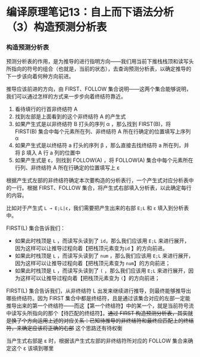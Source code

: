 # 编译原理笔记13：自上而下语法分析（3）构造预测分析表

### 构造预测分析表

预测分析表的作用，是为推导的进行指明方向——我们用当前下推栈栈顶和读写头所指向的符号的组合（也就是，当前的状态），去查询预测分析表，以确定推导的下一步该向着何种方向前进。

推导应该前进的方向，由 FIRST、FOLLOW 集合说明——这两个集合能够说明，我们可以通过怎样的方式来一步步向着终结符靠近。



1. 看待填行的行首非终结符 A
2. 找到左部是上面看到的这个非终结符 A 的产生式
3. 如果产生式是以非终结符 B 打头的序列 α ，那么找到 FIRST(B)，将 FIRST(B) 集合中每个元素所在列、非终结符 A 所在行确定的位置填写上序列 α
4. 如果产生式是以终结符 a 打头的序列 β ，那么直接去找终结符 a 所在列，并将 β 填入 A 行 a 列的位置中
5. 如果产生式是 ε，则找到 FOLLOW(A) ，将 FOLLOW(A) 集合中每个元素所在行列、非终结符 A 所在行确定的位置填写上 ε



根据产生式左部的非终结符确定本次要构造的分析表行，一个产生式对应分析表中的一行。根据 FIRST、FOLLOW 集合，将产生式右部填入分析表，以此确定每行的内容。



比如对于产生式 `L → E;L|ε`，我们需要把产生出来的右部 `E;L` 和 `ε` 填入到分析表中。

FIRST(L) 集合告诉我们：

- 如果此时栈顶是 `L` ，而读写头读到了 `id`，那么我们应该用 `E;L` 来进行展开，因为这样可以让推导过程向着【把栈顶元素变为`id` 】的方向前进。
- 如果此时栈顶是 `L` ，而读写头读到了 `num` ，那么我们应该用 `E;L` 来进行展开，因为这样可以让推导过程向着【把栈顶元素变为 `num`】的方向前进；
- 如果此时栈顶是 `L` ，而读写头读到了 `(` ，那么我们应该用 `E;L` 来进行展开，因为这样可以让推导过程向着【把栈顶元素变为 `(`】的方向前进；

FIRST(L) 集合告诉我们，从非终结符 L 出发来继续进行推导，则最终能够推导出哪些终结符。因为 FIRST 集合中都是终结符，且是通过该集合对应的左部一定能推导出来的第一个终结符——而这【第一个终结符】中的某一个，就是当前符号流中读写头所指向的那个【待匹配的终结符】。~~通过 FIRST 构造预测分析表，其实就是换了个方向运用上述的对应关系：已知待推导的非终结符和最终应匹配上的终结符，来确定应该将正确的右部~~ 这个思路还有待权衡

当产生式右部是 ε 时，根据该产生式左部的非终结符所对应的 FOLLOW 集合来确定这个 ε 该填到哪里